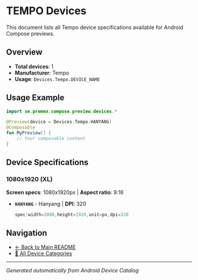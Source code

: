 # TEMPO Devices

This document lists all Tempo device specifications available for Android Compose previews.

## Overview

- **Total devices**: 1
- **Manufacturer**: Tempo
- **Usage**: `Devices.Tempo.DEVICE_NAME`

## Usage Example

```kotlin
import se.premex.compose.preview.devices.*

@Preview(device = Devices.Tempo.HANYANG)
@Composable
fun MyPreview() {
    // Your composable content
}
```

## Device Specifications

### 1080x1920 (XL)

**Screen specs**: 1080x1920px | **Aspect ratio**: 9:16

- **`HANYANG`** - Hanyang | **DPI**: 320
  ```kotlin
  spec:width=1080,height=1920,unit=px,dpi=320
  ```

## Navigation

- [← Back to Main README](../../README.md)
- [📱 All Device Categories](../README.md)

---
*Generated automatically from Android Device Catalog*
